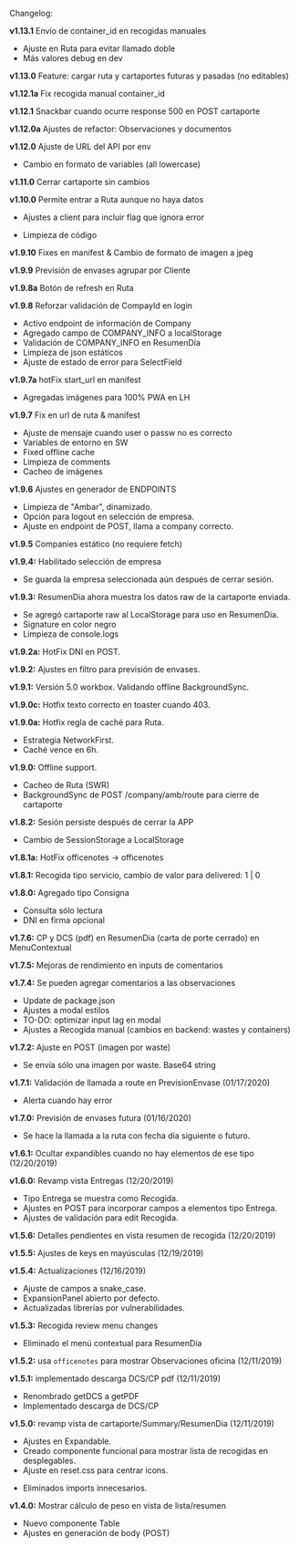 Changelog:

**v1.13.1** Envío de container_id en recogidas manuales
+ Ajuste en Ruta para evitar llamado doble
+ Más valores debug en dev

**v1.13.0** Feature: cargar ruta y cartaportes futuras y pasadas (no editables)

**v1.12.1a** Fix recogida manual container_id

**v1.12.1** Snackbar cuando ocurre response 500 en POST cartaporte

**v1.12.0a** Ajustes de refactor: Observaciones y documentos

**v1.12.0** Ajuste de URL del API por env
+ Cambio en formato de variables (all lowercase)

**v1.11.0** Cerrar cartaporte sin cambios

**v1.10.0** Permite entrar a Ruta aunque no haya datos
+ Ajustes a client para incluir flag que ignora error
- Limpieza de código 

**v1.9.10** Fixes en manifest & Cambio de formato de imagen a jpeg

**v1.9.9** Previsión de envases agrupar por Cliente

**v1.9.8a** Botón de refresh en Ruta

**v1.9.8** Reforzar validación de CompayId en login
+ Activo endpoint de información de Company
+ Agregado campo de COMPANY_INFO a localStorage
+ Validación de COMPANY_INFO en ResumenDía
+ Limpieza de json estáticos
+ Ajuste de estado de error para SelectField

**v1.9.7a** hotFix start_url en manifest
+ Agregadas imágenes para 100% PWA en LH

**v1.9.7** Fix en url de ruta & manifest
+ Ajuste de mensaje cuando user o passw no es correcto
+ Variables de entorno en SW
+ Fixed offline cache
+ Limpieza de comments
+ Cacheo de imágenes

**v1.9.6** Ajustes en generador de ENDPOINTS
+ Limpieza de "Ambar", dinamizado.
+ Opción para logout en selección de empresa.
+ Ajuste en endpoint de POST, llama a company correcto.

**v1.9.5** Companies estático (no requiere fetch)

**v1.9.4:** Habilitado selección de empresa
+ Se guarda la empresa seleccionada aún después de cerrar sesión.

**v1.9.3:** ResumenDia ahora muestra los datos raw de la cartaporte enviada.
+ Se agregó cartaporte raw al LocalStorage para uso en ResumenDia.
+ Signature en color negro
+ Limpieza de console.logs

**v1.9.2a:** HotFix DNI en POST.

**v1.9.2:** Ajustes en filtro para previsión de envases.

**v1.9.1:** Versión 5.0 workbox. Validando offline BackgroundSync.

**v1.9.0c:** Hotfix texto correcto en toaster cuando 403.

**v1.9.0a:** Hotfix regla de caché para Ruta.
+ Estrategia NetworkFirst.
+ Caché vence en 6h.

**v1.9.0:** Offline support.
+ Cacheo de Ruta (SWR)
+ BackgroundSync de POST /company/amb/route para cierre de cartaporte

**v1.8.2:** Sesión persiste después de cerrar la APP
+ Cambio de SessionStorage a LocalStorage

**v1.8.1a:** HotFix officenotes -> officenotes

**v1.8.1:** Recogida tipo servicio, cambio de valor para delivered: 1 | 0

**v1.8.0:** Agregado tipo Consigna
+ Consulta sólo lectura
+ DNI en firma opcional

**v1.7.6:** CP y DCS (pdf) en ResumenDia (carta de porte cerrado) en MenuContextual

**v1.7.5:** Mejoras de rendimiento en inputs de comentarios

**v1.7.4:** Se pueden agregar comentarios a las observaciones
+ Update de package.json
+ Ajustes a modal estilos
+ TO-DO: optimizar input lag en modal
+ Ajustes a Recogida manual (cambios en backend: wastes y containers)

**v1.7.2:** Ajuste en POST (imagen por waste)
+ Se envía sólo una imagen por waste. Base64 string

**v1.7.1:** Validación de llamada a route en PrevisionEnvase (01/17/2020)
+ Alerta cuando hay error

**v1.7.0:** Previsión de envases futura (01/16/2020)
+ Se hace la llamada a la ruta con fecha día siguiente o futuro.

**v1.6.1:** Ocultar expandibles cuando no hay elementos de ese tipo (12/20/2019)

**v1.6.0:** Revamp vista Entregas (12/20/2019)
+ Tipo Entrega se muestra como Recogida.
+ Ajustes en POST para incorporar campos a elementos tipo Entrega.
+ Ajustes de validación para edit Recogida.

**v1.5.6:** Detalles pendientes en vista resumen de recogida (12/20/2019)

**v1.5.5:** Ajustes de keys en mayúsculas (12/19/2019)

**v1.5.4:** Actualizaciones (12/16/2019)
+ Ajuste de campos a snake_case.
+ ExpansionPanel abierto por defecto.
+ Actualizadas librerías por vulnerabilidades.

**v1.5.3:** Recogida review menu changes
- Eliminado el menú contextual para ResumenDia

**v1.5.2:** usa `officenotes` para mostrar Observaciones oficina (12/11/2019)

**v1.5.1:** implementado descarga DCS/CP pdf (12/11/2019)
+ Renombrado getDCS a getPDF
+ Implementado descarga de DCS/CP

**v1.5.0:** revamp vista de cartaporte/Summary/ResumenDia (12/11/2019)
+ Ajustes en Expandable.
+ Creado componente funcional para mostrar lista de recogidas en desplegables.
+ Ajuste en reset.css para centrar icons.
- Eliminados imports innecesarios.

**v1.4.0:** Mostrar cálculo de peso en vista de lista/resumen
+ Nuevo componente Table
+ Ajustes en generación de body (POST)